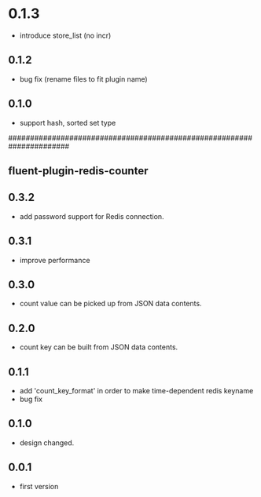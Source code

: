 # 0.1.3
* introduce store_list (no incr)

## 0.1.2
* bug fix (rename files to fit plugin name)

## 0.1.0
* support hash, sorted set type

######################################################################
## fluent-plugin-redis-counter
## 0.3.2
* add password support for Redis connection.

## 0.3.1
* improve performance

## 0.3.0
* count value can be picked up from JSON data contents.

## 0.2.0
* count key can be built from JSON data contents.

## 0.1.1
* add 'count_key_format' in order to make time-dependent redis keyname
* bug fix

## 0.1.0
* design changed.

## 0.0.1
* first version
